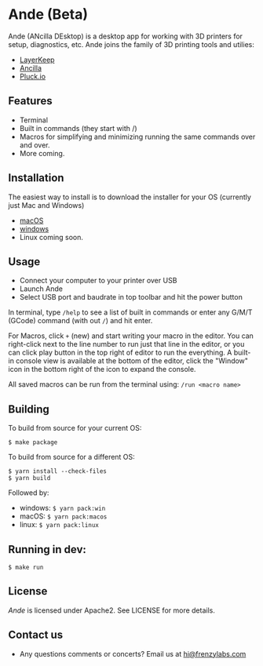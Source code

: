 # Ande (Beta)

Ande (ANcilla DEsktop) is a desktop app for working with 3D printers for setup, diagnostics, etc. Ande joins the 
family of 3D printing tools and utilies:

- [LayerKeep](https://layerkeep.com)
- [Ancilla](https://ancilla.app)
- [Pluck.io](https://pluck.io)


## Features
- Terminal
- Built in commands (they start with /)
- Macros for simplifying and minimizing running the same commands over and over.
- More coming.

## Installation

The easiest way to install is to download the installer for your OS (currently just Mac and Windows)

- [macOS](https://github.com/frenzylabs/ande/releases/download/v0.0.1/Ande-0.0.1.dmg)
- [windows](https://github.com/frenzylabs/ande/releases/download/v0.0.1/Ande-Setup-0.0.1.exe)
- Linux coming soon.

## Usage

- Connect your computer to your printer over USB
- Launch Ande
- Select USB port and baudrate in top toolbar and hit the power button

In terminal, type `/help` to see a list of built in commands or enter any G/M/T (GCode) command (with out `/`) and hit enter.

For Macros, click `+` (new) and start writing your macro in the editor. You can right-click next to the line number 
to run just that line in the editor, or you can click play button in the top right of editor to run the everything. A
built-in console view is available at the bottom of the editor, click the "Window" icon in the bottom right of the icon to 
expand the console.

All saved macros can be run from the terminal using: `/run <macro name>`

## Building

To build from source for your current OS:

```
$ make package

```

To build from source for a different OS:

```
$ yarn install --check-files
$ yarn build
```

Followed by:

- windows: `$ yarn pack:win`
- macOS: `$ yarn pack:macos`
- linux: `$ yarn pack:linux`

## Running in dev:

```
$ make run
```

## License
*Ande* is licensed under Apache2. See LICENSE for more details.

## Contact us
- Any questions comments or concerts? 
Email us at [hi@frenzylabs.com](mailto:hi@frenzylabs.com)
